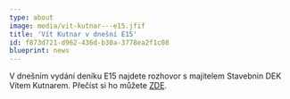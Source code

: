 ```yaml
---
type: about
image: media/vit-kutnar---e15.jfif
title: 'Vít Kutnar v dnešní E15'
id: f873d721-d962-436d-b30a-3778ea2f1c08
blueprint: news
---
```

<p>V dnešním vydání deníku E15
najdete rozhovor s majitelem Stavebnin DEK Vítem Kutnarem. Přečíst si ho
můžete 
	<a href="https://mailing.dek.cz/data/marketing/mailing/image/DEKas/E15_2018-05-03_rozhovor.pdf">ZDE</a>.
</p>